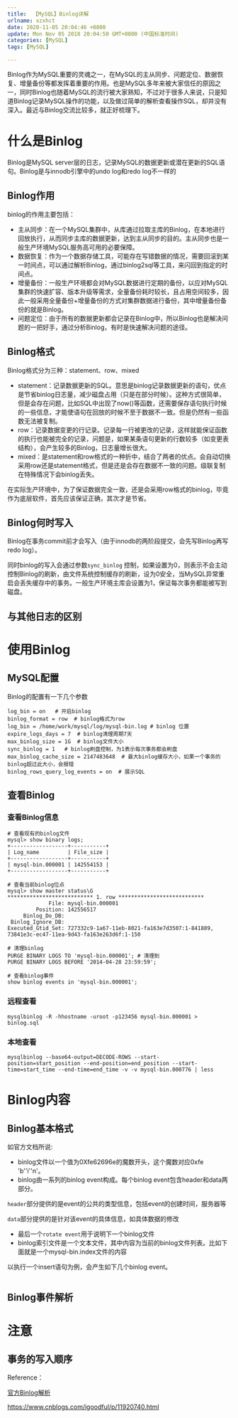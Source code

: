 ```yaml
---
title:  【MySQL】Binlog详解
urlname: xzxhct
date: 2020-11-05 20:04:46 +0800
update: Mon Nov 05 2018 20:04:50 GMT+0800 (中国标准时间)
categories: [MySQL]
tags: [MySQL]

---
```


Binlog作为MySQL重要的灵魂之一，在MySQL的主从同步、问题定位、数据恢复、增量备份等都发挥着重要的作用。也是MySQL多年来被大家信任的原因之一，同时Binlog也随着MySQL的流行被大家熟知，不过对于很多人来说，只是知道Binlog记录MySQL操作的功能，以及做过简单的解析查看操作SQL，却并没有深入。最近与Binlog交流比较多，就正好梳理下。

<!--more-->  



# 什么是Binlog

Binlog是MySQL server层的日志，记录MySQL的数据更新或潜在更新的SQL语句。Binlog是与innodb引擎中的undo log和redo log不一样的

## Binlog作用

binlog的作用主要包括：

- 主从同步：在一个MySQL集群中，从库通过拉取主库的Binlog，在本地进行回放执行，从而同步主库的数据更新，达到主从同步的目的。主从同步也是一般生产环境MySQL服务高可用的必要保障。
- 数据恢复：作为一个数据存储工具，可能存在写错数据的情况，需要回滚到某一时间点，可以通过解析Binlog，通过binlog2sql等工具，来闪回到指定的时间点。
- 增量备份：一般生产环境都会对MySQL数据进行定期的备份，以应对MySQL集群的快速扩容、版本升级等需求，全量备份耗时较长，且占用空间较多，因此一般采用全量备份+增量备份的方式对集群数据进行备份，其中增量备份备份的就是Binlog。
- 问题定位：由于所有的数据更新都会记录在Binlog中，所以Binlog也是解决问题的一把好手，通过分析Binlog，有时是快速解决问题的途径。

## Binlog格式

Binlog格式分为三种：statement、row、mixed

- statement：记录数据更新的SQL。意思是binlog记录数据更新的语句，优点是节省binlog日志量，减少磁盘占用（只是在部分时候）。这种方式很简单，但是会存在问题，比如SQL中出现了now()等函数，还需要保存语句执行时候的一些信息，才能使语句在回放的时候不至于数据不一致。但是仍然有一些函数无法被复制。
- row：记录数据变更的行记录。记录每一行被更改的记录，这样就能保证函数的执行也能被完全的记录，问题是，如果某条语句更新的行数较多（如变更表结构），会产生较多的Binlog，日志量增长很大。
- mixed：是statement和row格式的一种折中，结合了两者的优点。会自动切换采用row还是statement格式，但是还是会存在数据不一致的问题。级联复制在特殊情况下会binlog丢失。

在实际生产环境中，为了保证数据完全一致，还是会采用row格式的binlog，毕竟作为底层软件，首先应该保证正确，其次才是节省。

## Binlog何时写入

Binlog在事务commit前才会写入（由于innodb的两阶段提交，会先写Binlog再写redo log）。

同时binlog的写入会通过参数`sync_binlog` 控制，如果设置为0，则表示不会主动控制Binlog的刷新，由文件系统控制缓存的刷新，设为0安全，当MySQL异常重启会丢失缓存中的事务。一般生产环境主库会设置为1，保证每次事务都能被写到磁盘。       

## 与其他日志的区别



# 使用Binlog



## MySQL配置

Binlog的配置有一下几个参数

```
log_bin = on   # 开启binlog
binlog_format = row  # binlog格式为row 
log_bin = /home/work/mysql/log/mysql-bin.log # binlog 位置
expire_logs_days = 7  # binlog清理周期7天
max_binlog_size = 1G  # binlog文件大小
sync_binlog = 1   # binlog刷盘控制，为1表示每次事务都会刷盘
max_binlog_cache_size = 2147483648  # 最大binlog缓存大小，如果一个事务的binlog超过此大小，会报错
binlog_rows_query_log_events = on  # 展示SQL
```



## 查看Binlog

### 查看Binlog信息



```
# 查看现有的binlog文件
mysql> show binary logs;
+------------------+-----------+
| Log_name         | File_size |
+------------------+-----------+
| mysql-bin.000001 | 142554153 |
+------------------+-----------+

# 查看当前binlog位点
mysql> show master status\G
*************************** 1. row ***************************
             File: mysql-bin.000001
         Position: 142556517
     Binlog_Do_DB:
 Binlog_Ignore_DB:
Executed_Gtid_Set: 727332c9-1a67-11eb-8021-fa163e7d3507:1-841889,
73841e3c-ec47-11ea-9d43-fa163e263d6f:1-150

# 清理binlog
PURGE BINARY LOGS TO 'mysql-bin.000001'; # 清理到
PURGE BINARY LOGS BEFORE '2014-04-28 23:59:59';

# 查看binlog事件
show binlog events in 'mysql-bin.000001'; 
```



### 远程查看

```
mysqlbinlog -R -hhostname -uroot -p123456 mysql-bin.000001 > binlog.sql
```

### 本地查看

```
mysqlbinlog --base64-output=DECODE-ROWS --start-position=start_position --end-position=end_position --start-time=start_time --end-time=end_time -v -v mysql-bin.000776 | less
```

# Binlog内容

## Binlog基本格式

如官方文档所说:

- binlog文件以一个值为0Xfe62696e的魔数开头，这个魔数对应0xfe 'b''i''n'。  
- binlog由一系列的binlog event构成。每个binlog event包含header和data两部分。

​          `header`部分提供的是event的公共的类型信息，包括event的创建时间，服务器等

​          `data`部分提供的是针对该event的具体信息，如具体数据的修改

- 最后一个`rotate event`用于说明下一个binlog文件
- binlog索引文件是一个文本文件，其中内容为当前的binlog文件列表。比如下面就是一个mysql-bin.index文件的内容

以执行一个insert语句为例，会产生如下几个binlog event。

```

```



## Binlog事件解析





# 注意

## 事务的写入顺序

Reference：

[官方Binlog解析](https://dev.mysql.com/doc/internals/en/binary-log.html) 

https://www.cnblogs.com/igoodful/p/11920740.html
